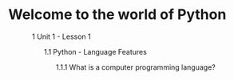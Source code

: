 # Welcome to the world of Python
<ol>
	<ul>1 Unit 1 - Lesson 1</ul>
		<ol>
			<ul>1.1 Python - Language Features</ul>
				<ol>
					<ul>1.1.1 What is a computer programming language?</ul>
				</ol>
		</ol>
</ol>
